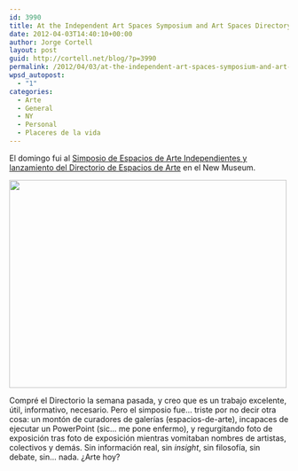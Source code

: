 ```yaml
---
id: 3990
title: At the Independent Art Spaces Symposium and Art Spaces Directory Launch
date: 2012-04-03T14:40:10+00:00
author: Jorge Cortell
layout: post
guid: http://cortell.net/blog/?p=3990
permalink: /2012/04/03/at-the-independent-art-spaces-symposium-and-art-spaces-directory-launch/
wpsd_autopost:
  - "1"
categories:
  - Arte
  - General
  - NY
  - Personal
  - Placeres de la vida
---
```

El domingo fui al <a title="http://www.newmuseum.org/events/636" href="http://www.newmuseum.org/events/636" target="_blank">Simposio de Espacios de Arte Independientes y lanzamiento del Directorio de Espacios de Arte</a> en el New Museum.

<img class="aligncenter" title="event picture" src="https://lh5.googleusercontent.com/-aV1oi20wY74/T3iD_xbRIZI/AAAAAAAABBo/wz_UOWu9jWs/w500-h375-k/20120331_121544.jpg" alt="" width="500" height="375" />

Compré el Directorio la semana pasada, y creo que es un trabajo excelente, útil, informativo, necesario. Pero el simposio fue... triste por no decir otra cosa: un montón de curadores de galerías (espacios-de-arte), incapaces de ejecutar un PowerPoint (sic... me pone enfermo), y regurgitando foto de exposición tras foto de exposición mientras vomitaban nombres de artistas, colectivos y demás. Sin información real, sin _insight_, sin filosofía, sin debate, sin... nada. ¿Arte hoy?